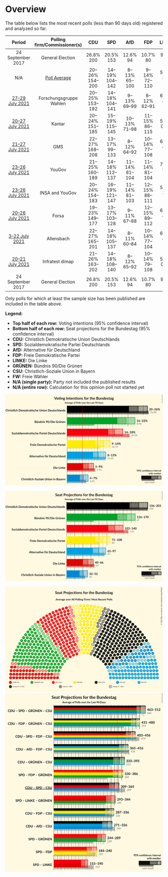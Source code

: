 # Overview

The table below lists the most recent polls (less than 90 days old) registered and analyzed so far.

| Period     | Polling firm/Commissioner(s) | CDU | SPD | AfD | FDP | LINKE | GRÜNEN | CSU | FW |
|:----------:|:----------------------------:|:--:|:--:|:--:|:--:|:--:|:--:|:--:|:--:|
| 24 September 2017 | General Election | 26.8% <br> 200 | 20.5% <br> 153 | 12.6% <br> 94 | 10.7% <br> 80 | 9.2% <br> 69 | 8.9% <br> 67 | 6.2% <br> 46 | 0.0% <br> 0 |
| N/A | [Poll Average](average.html) | 20–26% <br> 154–200 | 14–19% <br> 104–142 | 8–13% <br> 65–100 | 9–14% <br> 72–110 | 5–9% <br> 39–67 | 15–22% <br> 118–171 | 4–7% <br> 32–52 | N/A <br> N/A |
| [27–29 July 2021](2021-07-29-ForschungsgruppeWahlen.html) | Forschungsgruppe Wahlen | 20–25% <br> 153–192 | 14–18% <br> 104–141 | 9–13% <br> 69–99 | 8–12% <br> 62–91 | 6–9% <br> 43–67 | 18–24% <br> 140–180 | 4–7% <br> 30–52 | N/A <br> N/A |
| [20–27 July 2021](2021-07-27-Kantar.html) | Kantar | 20–24% <br> 151–185 | 15–19% <br> 115–145 | 10–13% <br> 71–98 | 11–15% <br> 86–115 | 5–7% <br> 0–55 | 17–21% <br> 129–161 | 4–6% <br> 31–48 | N/A <br> N/A |
| [21–27 July 2021](2021-07-27-GMS.html) | GMS | 22–27% <br> 168–208 | 13–17% <br> 99–133 | 8–12% <br> 64–92 | 10–14% <br> 77–108 | 6–9% <br> 43–67 | 16–21% <br> 121–157 | 4–7% <br> 33–55 | N/A <br> N/A |
| [23–26 July 2021](2021-07-26-YouGov.html) | YouGov | 21–25% <br> 160–189 | 14–18% <br> 112–137 | 11–14% <br> 81–104 | 11–14% <br> 81–104 | 7–9% <br> 53–73 | 14–18% <br> 110–137 | 4–6% <br> 34–50 | N/A <br> N/A |
| [23–26 July 2021](2021-07-26-INSAandYouGov.html) | INSA and YouGov | 20–24% <br> 154–183 | 16–19% <br> 121–147 | 11–14% <br> 81–103 | 12–15% <br> 88–111 | 5–7% <br> 38–54 | 16–19% <br> 121–147 | 4–6% <br> 31–46 | N/A <br> N/A |
| [20–26 July 2021](2021-07-26-Forsa.html) | Forsa | 19–23% <br> 149–177 | 13–17% <br> 103–128 | 9–11% <br> 67–88 | 12–15% <br> 89–112 | 6–8% <br> 45–63 | 19–23% <br> 148–176 | 4–6% <br> 30–45 | N/A <br> N/A |
| [3–22 July 2021](2021-07-22-Allensbach.html) | Allensbach | 22–27% <br> 165–201 | 14–18% <br> 105–137 | 8–11% <br> 60–84 | 10–14% <br> 77–104 | 6–9% <br> 43–64 | 17–22% <br> 130–164 | 4–7% <br> 34–53 | N/A <br> N/A |
| [20–21 July 2021](2021-07-21-Infratestdimap.html) | Infratest dimap | 21–26% <br> 163–202 | 14–18% <br> 108–140 | 8–12% <br> 65–92 | 10–14% <br> 79–108 | 5–7% <br> 0–57 | 17–21% <br> 130–165 | 4–7% <br> 33–53 | N/A <br> N/A |
| 24 September 2017 | General Election | 26.8% <br> 200 | 20.5% <br> 153 | 12.6% <br> 94 | 10.7% <br> 80 | 9.2% <br> 69 | 8.9% <br> 67 | 6.2% <br> 46 | 0.0% <br> 0 |

Only polls for which at least the sample size has been published are included in the table above.

**Legend:**
+ **Top half of each row:** Voting intentions (95% confidence interval)
+ **Bottom half of each row:** Seat projections for the Bundestag (95% confidence interval)
+ **CDU:** Christlich Demokratische Union Deutschlands
+ **SPD:** Sozialdemokratische Partei Deutschlands
+ **AfD:** Alternative für Deutschland
+ **FDP:** Freie Demokratische Partei
+ **LINKE:** Die Linke
+ **GRÜNEN:** Bündnis 90/Die Grünen
+ **CSU:** Christlich-Soziale Union in Bayern
+ **FW:** Freie Wähler
+ **N/A (single party):** Party not included the published results
+ **N/A (entire row):** Calculation for this opinion poll not started yet


![Graph with voting intentions not yet produced](average.png "Voting Intentions")

![Graph with seats not yet produced](average-seats.png "Seats")

![Graph with seating plan not yet produced](average-seating-plan.png "Seating Plan")
![Graph with coalitions seats not yet produced](average-coalitions-seats.png "Coalitions Seats")
